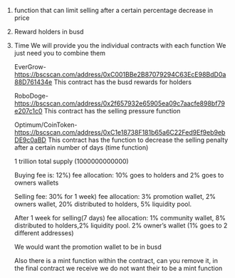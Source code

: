 1. function that can limit selling after a certain percentage decrease in price
2. Reward holders in busd
3. Time
   We will provide you the individual contracts with each function
   We just need you to combine them

   EverGrow- https://bscscan.com/address/0xC001BBe2B87079294C63EcE98BdD0a88D761434e
   This contract has the busd rewards for holders

   RoboDoge- https://bscscan.com/address/0x2f657932e65905ea09c7aacfe898bf79e207c1c0
   This contract has the selling pressure function

   Optimum/CoinToken- https://bscscan.com/address/0xC1e18738F181b65a6C22Fed9Ef9eb9ebDE9c0aBD
   This contract has the function to decrease the selling penalty after a certain number of days (time function)

   1 trillion total supply (1000000000000)

   Buying fee is: 12%) fee allocation: 10% goes to holders and 2% goes to owners wallets

   Selling fee: 30% for 1 week) fee allocation: 3% promotion wallet, 2% owners wallet, 20% distributed to holders, 5% liquidity pool.

   After 1 week for selling(7 days) fee allocation: 1% community wallet, 8% distributed to holders,2% liquidity pool. 2% owner’s wallet (1% goes to 2 different addresses)

   We would want the promotion wallet to be in busd

   Also there is a mint function within the contract, can you remove it, in the final contract we receive we do not want their to be a mint function
